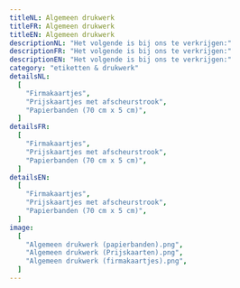 ```yaml
---
titleNL: Algemeen drukwerk
titleFR: Algemeen drukwerk
titleEN: Algemeen drukwerk
descriptionNL: "Het volgende is bij ons te verkrijgen:"
descriptionFR: "Het volgende is bij ons te verkrijgen:"
descriptionEN: "Het volgende is bij ons te verkrijgen:"
category: "etiketten & drukwerk"
detailsNL:
  [
    "Firmakaartjes",
    "Prijskaartjes met afscheurstrook",
    "Papierbanden (70 cm x 5 cm)",
  ]
detailsFR:
  [
    "Firmakaartjes",
    "Prijskaartjes met afscheurstrook",
    "Papierbanden (70 cm x 5 cm)",
  ]
detailsEN:
  [
    "Firmakaartjes",
    "Prijskaartjes met afscheurstrook",
    "Papierbanden (70 cm x 5 cm)",
  ]
image:
  [
    "Algemeen drukwerk (papierbanden).png",
    "Algemeen drukwerk (Prijskaarten).png",
    "Algemeen drukwerk (firmakaartjes).png",
  ]
---
```

